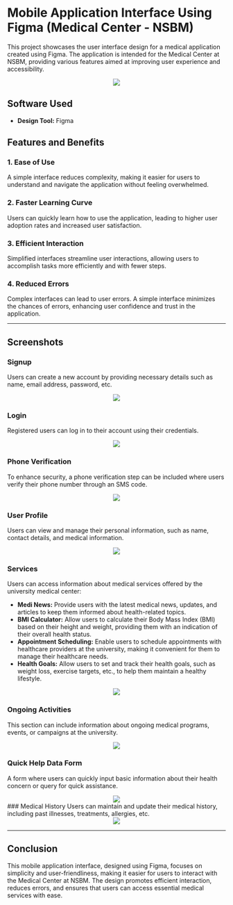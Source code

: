 # Mobile Application Interface Using Figma (Medical Center - NSBM)

This project showcases the user interface design for a medical application created using Figma. The application is intended for the Medical Center at NSBM, providing various features aimed at improving user experience and accessibility.


<div align="center">
	<img src="https://github.com/grHarshan/MOBILE-APPLICATION-INTERFACE-USING-FIGMA/blob/main/mobile%20application%20interface%20for%20NSBM%20medical%20center/02.png">
</div>


## Software Used
- **Design Tool:** Figma

## Features and Benefits

### 1. Ease of Use
A simple interface reduces complexity, making it easier for users to understand and navigate the application without feeling overwhelmed.

### 2. Faster Learning Curve
Users can quickly learn how to use the application, leading to higher user adoption rates and increased user satisfaction.

### 3. Efficient Interaction
Simplified interfaces streamline user interactions, allowing users to accomplish tasks more efficiently and with fewer steps.

### 4. Reduced Errors
Complex interfaces can lead to user errors. A simple interface minimizes the chances of errors, enhancing user confidence and trust in the application.

---

## Screenshots

### Signup
Users can create a new account by providing necessary details such as name, email address, password, etc.

<div align="center">
	<img src="https://github.com/grHarshan/MOBILE-APPLICATION-INTERFACE-USING-FIGMA/blob/main/mobile%20application%20interface%20for%20NSBM%20medical%20center/03.png">
</div>

### Login
Registered users can log in to their account using their credentials.

<div align="center">
	<img src="https://github.com/grHarshan/MOBILE-APPLICATION-INTERFACE-USING-FIGMA/blob/main/mobile%20application%20interface%20for%20NSBM%20medical%20center/04.png">
</div>

### Phone Verification
To enhance security, a phone verification step can be included where users verify their phone number through an SMS code.

<div align="center">
	<img src="https://github.com/grHarshan/MOBILE-APPLICATION-INTERFACE-USING-FIGMA/blob/main/mobile%20application%20interface%20for%20NSBM%20medical%20center/05.png">
</div>

### User Profile
Users can view and manage their personal information, such as name, contact details, and medical information.

<div align="center">
	<img src="https://github.com/grHarshan/MOBILE-APPLICATION-INTERFACE-USING-FIGMA/blob/main/mobile%20application%20interface%20for%20NSBM%20medical%20center/06.png">
</div>

### Services
Users can access information about medical services offered by the university medical center:

- **Medi News:** Provide users with the latest medical news, updates, and articles to keep them informed about health-related topics.
- **BMI Calculator:** Allow users to calculate their Body Mass Index (BMI) based on their height and weight, providing them with an indication of their overall health status.
- **Appointment Scheduling:** Enable users to schedule appointments with healthcare providers at the university, making it convenient for them to manage their healthcare needs.
- **Health Goals:** Allow users to set and track their health goals, such as weight loss, exercise targets, etc., to help them maintain a healthy lifestyle.

<div align="center">
	<img src="https://github.com/grHarshan/MOBILE-APPLICATION-INTERFACE-USING-FIGMA/blob/main/mobile%20application%20interface%20for%20NSBM%20medical%20center/07.png">
</div>

### Ongoing Activities
This section can include information about ongoing medical programs, events, or campaigns at the university.

<div align="center">
	<img src="https://github.com/grHarshan/MOBILE-APPLICATION-INTERFACE-USING-FIGMA/blob/main/mobile%20application%20interface%20for%20NSBM%20medical%20center/08.png">
</div>

### Quick Help Data Form
A form where users can quickly input basic information about their health concern or query for quick assistance.

<div align="center">
	<img src="https://github.com/grHarshan/MOBILE-APPLICATION-INTERFACE-USING-FIGMA/blob/main/mobile%20application%20interface%20for%20NSBM%20medical%20center/09.png">
</div>
### Medical History
Users can maintain and update their medical history, including past illnesses, treatments, allergies, etc.

<div align="center">
	<img src="https://github.com/grHarshan/MOBILE-APPLICATION-INTERFACE-USING-FIGMA/blob/main/mobile%20application%20interface%20for%20NSBM%20medical%20center/10.png">
</div>

---

## Conclusion

This mobile application interface, designed using Figma, focuses on simplicity and user-friendliness, making it easier for users to interact with the Medical Center at NSBM. The design promotes efficient interaction, reduces errors, and ensures that users can access essential medical services with ease.
